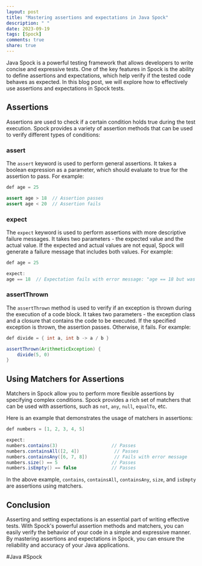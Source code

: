 ```yaml
---
layout: post
title: "Mastering assertions and expectations in Java Spock"
description: " "
date: 2023-09-19
tags: [Spock]
comments: true
share: true
---
```


Java Spock is a powerful testing framework that allows developers to write concise and expressive tests. One of the key features in Spock is the ability to define assertions and expectations, which help verify if the tested code behaves as expected. In this blog post, we will explore how to effectively use assertions and expectations in Spock tests.

## Assertions
Assertions are used to check if a certain condition holds true during the test execution. Spock provides a variety of assertion methods that can be used to verify different types of conditions:

### assert
The `assert` keyword is used to perform general assertions. It takes a boolean expression as a parameter, which should evaluate to true for the assertion to pass. For example:

```java
def age = 25

assert age > 18  // Assertion passes
assert age < 20  // Assertion fails
```

### expect
The `expect` keyword is used to perform assertions with more descriptive failure messages. It takes two parameters - the expected value and the actual value. If the expected and actual values are not equal, Spock will generate a failure message that includes both values. For example:

```java
def age = 25

expect:
age == 18  // Expectation fails with error message: "age == 18 but was 25"
```

### assertThrown
The `assertThrown` method is used to verify if an exception is thrown during the execution of a code block. It takes two parameters - the exception class and a closure that contains the code to be executed. If the specified exception is thrown, the assertion passes. Otherwise, it fails. For example:

```java
def divide = { int a, int b -> a / b }

assertThrown(ArithmeticException) {
    divide(5, 0)
}
```

## Using Matchers for Assertions
Matchers in Spock allow you to perform more flexible assertions by specifying complex conditions. Spock provides a rich set of matchers that can be used with assertions, such as `not`, `any`, `null`, `equalTo`, etc.

Here is an example that demonstrates the usage of matchers in assertions:

```java
def numbers = [1, 2, 3, 4, 5]

expect:
numbers.contains(3)                    // Passes
numbers.containsAll([2, 4])             // Passes
numbers.containsAny([6, 7, 8])          // Fails with error message
numbers.size() == 5                    // Passes
numbers.isEmpty() == false             // Passes
```

In the above example, `contains`, `containsAll`, `containsAny`, `size`, and `isEmpty` are assertions using matchers.

## Conclusion
Asserting and setting expectations is an essential part of writing effective tests. With Spock's powerful assertion methods and matchers, you can easily verify the behavior of your code in a simple and expressive manner. By mastering assertions and expectations in Spock, you can ensure the reliability and accuracy of your Java applications.

#Java #Spock